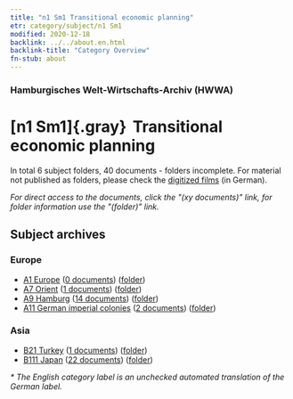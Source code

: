 ```yaml
---
title: "n1 Sm1 Transitional economic planning"
etr: category/subject/n1 Sm1
modified: 2020-12-18
backlink: ../../about.en.html
backlink-title: "Category Overview"
fn-stub: about
---
```


### Hamburgisches Welt-Wirtschafts-Archiv (HWWA)
# [n1 Sm1]{.gray}&#8201; Transitional economic planning&#160; 





In total 6 subject folders, 40 documents - folders incomplete.
For material not published as folders, please check the [digitized films](/film/h1_sh) (in German).

_For direct access to the documents, click the "(xy documents)" link, for folder information use the "(folder)" link._

## Subject archives



### Europe

- [A1 Europe](../../../geo/about.en.html#A1) (<a href="https://dfg-viewer.de/show/?tx_dlf[id]=https://pm20.zbw.eu/mets/sh/1408xx/140892/1449xx/144932/public.mets.en.xml" target="_blank">0 documents</a>) ([folder](http://purl.org/pressemappe20/folder/sh/140892,144932))
- [A7 Orient](../../../geo/about.en.html#A7) (<a href="https://dfg-viewer.de/show/?tx_dlf[id]=https://pm20.zbw.eu/mets/sh/1409xx/140902/1449xx/144932/public.mets.en.xml" target="_blank">1 documents</a>) ([folder](http://purl.org/pressemappe20/folder/sh/140902,144932))
- [A9 Hamburg](../../../geo/about.en.html#A9) (<a href="https://dfg-viewer.de/show/?tx_dlf[id]=https://pm20.zbw.eu/mets/sh/1409xx/140905/1449xx/144932/public.mets.en.xml" target="_blank">14 documents</a>) ([folder](http://purl.org/pressemappe20/folder/sh/140905,144932))
- [A11 German imperial colonies](../../../geo/about.en.html#A11) (<a href="https://dfg-viewer.de/show/?tx_dlf[id]=https://pm20.zbw.eu/mets/sh/1409xx/140960/1449xx/144932/public.mets.en.xml" target="_blank">2 documents</a>) ([folder](http://purl.org/pressemappe20/folder/sh/140960,144932))

### Asia

- [B21 Turkey](../../../geo/about.en.html#B21) (<a href="https://dfg-viewer.de/show/?tx_dlf[id]=https://pm20.zbw.eu/mets/sh/1411xx/141111/1449xx/144932/public.mets.en.xml" target="_blank">1 documents</a>) ([folder](http://purl.org/pressemappe20/folder/sh/141111,144932))
- [B111 Japan](../../../geo/about.en.html#B111) (<a href="https://dfg-viewer.de/show/?tx_dlf[id]=https://pm20.zbw.eu/mets/sh/1412xx/141272/1449xx/144932/public.mets.en.xml" target="_blank">22 documents</a>) ([folder](http://purl.org/pressemappe20/folder/sh/141272,144932))


_* The English category label is an unchecked automated translation of the German label._

